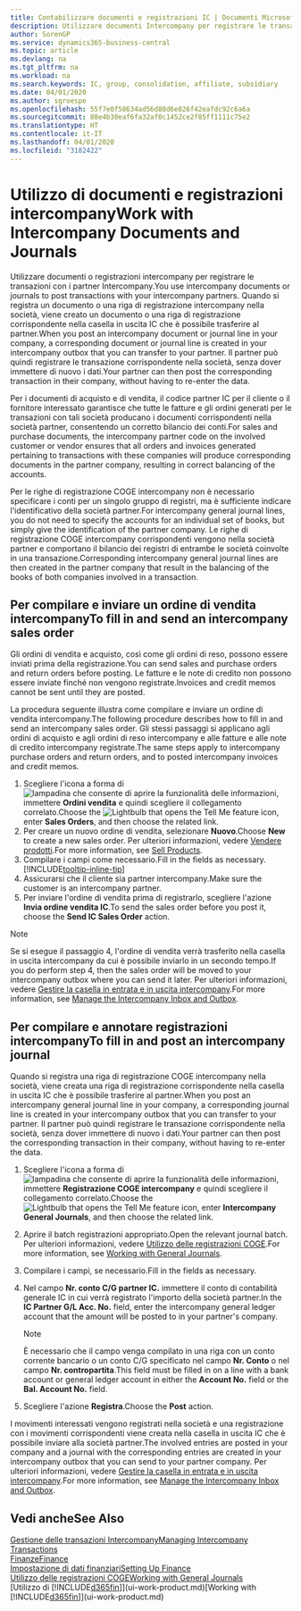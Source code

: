 ```yaml
---
title: Contabilizzare documenti e registrazioni IC | Documenti Microsoft
description: Utilizzare documenti Intercompany per registrare le transazioni con i partner Intercompany.
author: SorenGP
ms.service: dynamics365-business-central
ms.topic: article
ms.devlang: na
ms.tgt_pltfrm: na
ms.workload: na
ms.search.keywords: IC, group, consolidation, affiliate, subsidiary
ms.date: 04/01/2020
ms.author: sgroespe
ms.openlocfilehash: 55f7e0f58634ad56d88d6e826f42eafdc92c6a6a
ms.sourcegitcommit: 88e4b30eaf6fa32af0c1452ce2f85ff1111c75e2
ms.translationtype: HT
ms.contentlocale: it-IT
ms.lasthandoff: 04/01/2020
ms.locfileid: "3182422"
---
```

# <a name="work-with-intercompany-documents-and-journals"></a><span data-ttu-id="b7d0a-103">Utilizzo di documenti e registrazioni intercompany</span><span class="sxs-lookup"><span data-stu-id="b7d0a-103">Work with Intercompany Documents and Journals</span></span>
<span data-ttu-id="b7d0a-104">Utilizzare documenti o registrazioni intercompany per registrare le transazioni con i partner Intercompany.</span><span class="sxs-lookup"><span data-stu-id="b7d0a-104">You use intercompany documents or journals to post transactions with your intercompany partners.</span></span> <span data-ttu-id="b7d0a-105">Quando si registra un documento o una riga di registrazione intercompany nella società, viene creato un documento o una riga di registrazione corrispondente nella casella in uscita IC che è possibile trasferire al partner.</span><span class="sxs-lookup"><span data-stu-id="b7d0a-105">When you post an intercompany document or journal line in your company, a corresponding document or journal line is created in your intercompany outbox that you can transfer to your partner.</span></span> <span data-ttu-id="b7d0a-106">Il partner può quindi registrare le transazione corrispondente nella società, senza dover immettere di nuovo i dati.</span><span class="sxs-lookup"><span data-stu-id="b7d0a-106">Your partner can then post the corresponding transaction in their company, without having to re-enter the data.</span></span>

<span data-ttu-id="b7d0a-107">Per i documenti di acquisto e di vendita, il codice partner IC per il cliente o il fornitore interessato garantisce che tutte le fatture e gli ordini generati per le transazioni con tali società producano i documenti corrispondenti nella società partner, consentendo un corretto bilancio dei conti.</span><span class="sxs-lookup"><span data-stu-id="b7d0a-107">For sales and purchase documents, the intercompany partner code on the involved customer or vendor ensures that all orders and invoices generated pertaining to transactions with these companies will produce corresponding documents in the partner company, resulting in correct balancing of the accounts.</span></span>

<span data-ttu-id="b7d0a-108">Per le righe di registrazione COGE intercompany non è necessario specificare i conti per un singolo gruppo di registri, ma è sufficiente indicare l'identificativo della società partner.</span><span class="sxs-lookup"><span data-stu-id="b7d0a-108">For intercompany general journal lines, you do not need to specify the accounts for an individual set of books, but simply give the identification of the partner company.</span></span> <span data-ttu-id="b7d0a-109">Le righe di registrazione COGE intercompany corrispondenti vengono nella società partner e comportano il bilancio dei registri di entrambe le società coinvolte in una transazione.</span><span class="sxs-lookup"><span data-stu-id="b7d0a-109">Corresponding intercompany general journal lines are then created in the partner company that result in the balancing of the books of both companies involved in a transaction.</span></span>

## <a name="to-fill-in-and-send-an-intercompany-sales-order"></a><span data-ttu-id="b7d0a-110">Per compilare e inviare un ordine di vendita intercompany</span><span class="sxs-lookup"><span data-stu-id="b7d0a-110">To fill in and send an intercompany sales order</span></span>
<span data-ttu-id="b7d0a-111">Gli ordini di vendita e acquisto, così come gli ordini di reso, possono essere inviati prima della registrazione.</span><span class="sxs-lookup"><span data-stu-id="b7d0a-111">You can send sales and purchase orders and return orders before posting.</span></span> <span data-ttu-id="b7d0a-112">Le fatture e le note di credito non possono essere inviate finché non vengono registrate.</span><span class="sxs-lookup"><span data-stu-id="b7d0a-112">Invoices and credit memos cannot be sent until they are posted.</span></span>

<span data-ttu-id="b7d0a-113">La procedura seguente illustra come compilare e inviare un ordine di vendita intercompany.</span><span class="sxs-lookup"><span data-stu-id="b7d0a-113">The following procedure describes how to fill in and send an intercompany sales order.</span></span> <span data-ttu-id="b7d0a-114">Gli stessi passaggi si applicano agli ordini di acquisto e agli ordini di reso intercompany e alle fatture e alle note di credito intercompany registrate.</span><span class="sxs-lookup"><span data-stu-id="b7d0a-114">The same steps apply to intercompany purchase orders and return orders, and to posted intercompany invoices and credit memos.</span></span>  

1. <span data-ttu-id="b7d0a-115">Scegliere l'icona a forma di ![lampadina che consente di aprire la funzionalità delle informazioni](media/ui-search/search_small.png "Informazioni sull'operazione che si desidera eseguire"), immettere **Ordini vendita** e quindi scegliere il collegamento correlato.</span><span class="sxs-lookup"><span data-stu-id="b7d0a-115">Choose the ![Lightbulb that opens the Tell Me feature](media/ui-search/search_small.png "Tell me what you want to do") icon, enter **Sales Orders**, and then choose the related link.</span></span>  
2. <span data-ttu-id="b7d0a-116">Per creare un nuovo ordine di vendita, selezionare **Nuovo**.</span><span class="sxs-lookup"><span data-stu-id="b7d0a-116">Choose **New** to create a new sales order.</span></span> <span data-ttu-id="b7d0a-117">Per ulteriori informazioni, vedere [Vendere prodotti](sales-how-sell-products.md).</span><span class="sxs-lookup"><span data-stu-id="b7d0a-117">For more information, see [Sell Products](sales-how-sell-products.md).</span></span>  
3. <span data-ttu-id="b7d0a-118">Compilare i campi come necessario.</span><span class="sxs-lookup"><span data-stu-id="b7d0a-118">Fill in the fields as necessary.</span></span> [!INCLUDE[tooltip-inline-tip](includes/tooltip-inline-tip_md.md)]
4. <span data-ttu-id="b7d0a-119">Assicurarsi che il cliente sia partner intercompany.</span><span class="sxs-lookup"><span data-stu-id="b7d0a-119">Make sure the customer is an intercompany partner.</span></span>
5. <span data-ttu-id="b7d0a-120">Per inviare l'ordine di vendita prima di registrarlo, scegliere l'azione **Invia ordine vendita IC**.</span><span class="sxs-lookup"><span data-stu-id="b7d0a-120">To send the sales order before you post it, choose the **Send IC Sales Order** action.</span></span>

> [!NOTE]
> <span data-ttu-id="b7d0a-121">Se si esegue il passaggio 4, l'ordine di vendita verrà trasferito nella casella in uscita intercompany da cui è possibile inviarlo in un secondo tempo.</span><span class="sxs-lookup"><span data-stu-id="b7d0a-121">If you do perform step 4, then the sales order will be moved to your intercompany outbox where you can send it later.</span></span> <span data-ttu-id="b7d0a-122">Per ulteriori informazioni, vedere [Gestire la casella in entrata e in uscita intercompany](intercompany-how-manage-intercompany-inbox.md).</span><span class="sxs-lookup"><span data-stu-id="b7d0a-122">For more information, see [Manage the Intercompany Inbox and Outbox](intercompany-how-manage-intercompany-inbox.md).</span></span>

## <a name="to-fill-in-and-post-an-intercompany-journal"></a><span data-ttu-id="b7d0a-123">Per compilare e annotare registrazioni intercompany</span><span class="sxs-lookup"><span data-stu-id="b7d0a-123">To fill in and post an intercompany journal</span></span>
<span data-ttu-id="b7d0a-124">Quando si registra una riga di registrazione COGE intercompany nella società, viene creata una riga di registrazione corrispondente nella casella in uscita IC che è possibile trasferire al partner.</span><span class="sxs-lookup"><span data-stu-id="b7d0a-124">When you post an intercompany general journal line in your company, a corresponding journal line is created in your intercompany outbox that you can transfer to your partner.</span></span> <span data-ttu-id="b7d0a-125">Il partner può quindi registrare le transazione corrispondente nella società, senza dover immettere di nuovo i dati.</span><span class="sxs-lookup"><span data-stu-id="b7d0a-125">Your partner can then post the corresponding transaction in their company, without having to re-enter the data.</span></span>

1. <span data-ttu-id="b7d0a-126">Scegliere l'icona a forma di ![lampadina che consente di aprire la funzionalità delle informazioni](media/ui-search/search_small.png "Informazioni sull'operazione che si desidera eseguire"), immettere **Registrazione COGE intercompany** e quindi scegliere il collegamento correlato.</span><span class="sxs-lookup"><span data-stu-id="b7d0a-126">Choose the ![Lightbulb that opens the Tell Me feature](media/ui-search/search_small.png "Tell me what you want to do") icon, enter **Intercompany General Journals**, and then choose the related link.</span></span>  
2. <span data-ttu-id="b7d0a-127">Aprire il batch registrazioni appropriato.</span><span class="sxs-lookup"><span data-stu-id="b7d0a-127">Open the relevant journal batch.</span></span> <span data-ttu-id="b7d0a-128">Per ulteriori informazioni, vedere [Utilizzo delle registrazioni COGE](ui-work-general-journals.md).</span><span class="sxs-lookup"><span data-stu-id="b7d0a-128">For more information, see [Working with General Journals](ui-work-general-journals.md).</span></span>
3. <span data-ttu-id="b7d0a-129">Compilare i campi, se necessario.</span><span class="sxs-lookup"><span data-stu-id="b7d0a-129">Fill in the fields as necessary.</span></span>
4. <span data-ttu-id="b7d0a-130">Nel campo **Nr. conto C/G partner IC.** immettere il conto di contabilità generale IC in cui verrà registrato l'importo della società partner.</span><span class="sxs-lookup"><span data-stu-id="b7d0a-130">In the **IC Partner G/L Acc. No.** field, enter the intercompany general ledger account that the amount will be posted to in your partner's company.</span></span>

    > [!NOTE]
    > <span data-ttu-id="b7d0a-131">È necessario che il campo venga compilato in una riga con un conto corrente bancario o un conto C/G specificato nel campo **Nr. Conto** o nel campo **Nr. contropartita**.</span><span class="sxs-lookup"><span data-stu-id="b7d0a-131">This field must be filled in on a line with a bank account or general ledger account in either the **Account No.** field or the **Bal. Account No.** field.</span></span>  
5. <span data-ttu-id="b7d0a-132">Scegliere l'azione **Registra**.</span><span class="sxs-lookup"><span data-stu-id="b7d0a-132">Choose the **Post** action.</span></span>

<span data-ttu-id="b7d0a-133">I movimenti interessati vengono registrati nella società e una registrazione con i movimenti corrispondenti viene creata nella casella in uscita IC che è possibile inviare alla società partner.</span><span class="sxs-lookup"><span data-stu-id="b7d0a-133">The involved entries are posted in your company and a journal with the corresponding entries are created in your intercompany outbox that you can send to your partner company.</span></span> <span data-ttu-id="b7d0a-134">Per ulteriori informazioni, vedere [Gestire la casella in entrata e in uscita intercompany](intercompany-how-manage-intercompany-inbox.md).</span><span class="sxs-lookup"><span data-stu-id="b7d0a-134">For more information, see [Manage the Intercompany Inbox and Outbox](intercompany-how-manage-intercompany-inbox.md).</span></span>

## <a name="see-also"></a><span data-ttu-id="b7d0a-135">Vedi anche</span><span class="sxs-lookup"><span data-stu-id="b7d0a-135">See Also</span></span>
[<span data-ttu-id="b7d0a-136">Gestione delle transazioni Intercompany</span><span class="sxs-lookup"><span data-stu-id="b7d0a-136">Managing Intercompany Transactions</span></span>](intercompany-manage.md)  
[<span data-ttu-id="b7d0a-137">Finanze</span><span class="sxs-lookup"><span data-stu-id="b7d0a-137">Finance</span></span>](finance.md)  
[<span data-ttu-id="b7d0a-138">Impostazione di dati finanziari</span><span class="sxs-lookup"><span data-stu-id="b7d0a-138">Setting Up Finance</span></span>](finance-setup-finance.md)  
[<span data-ttu-id="b7d0a-139">Utilizzo delle registrazioni COGE</span><span class="sxs-lookup"><span data-stu-id="b7d0a-139">Working with General Journals</span></span>](ui-work-general-journals.md)  
<span data-ttu-id="b7d0a-140">[Utilizzo di [!INCLUDE[d365fin](includes/d365fin_md.md)]](ui-work-product.md)</span><span class="sxs-lookup"><span data-stu-id="b7d0a-140">[Working with [!INCLUDE[d365fin](includes/d365fin_md.md)]](ui-work-product.md)</span></span>
